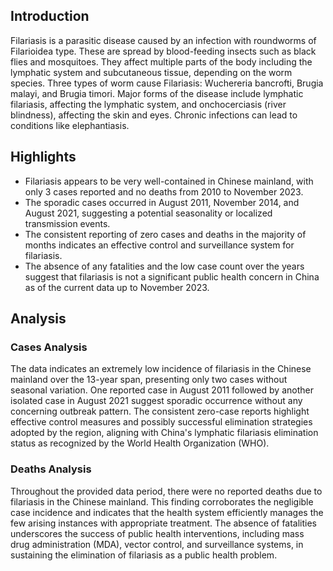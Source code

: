 ## Introduction

Filariasis is a parasitic disease caused by an infection with roundworms of Filarioidea type. These are spread by blood-feeding insects such as black flies and mosquitoes. They affect multiple parts of the body including the lymphatic system and subcutaneous tissue, depending on the worm species. Three types of worm cause Filariasis: Wuchereria bancrofti, Brugia malayi, and Brugia timori. Major forms of the disease include lymphatic filariasis, affecting the lymphatic system, and onchocerciasis (river blindness), affecting the skin and eyes. Chronic infections can lead to conditions like elephantiasis.

## Highlights

- Filariasis appears to be very well-contained in Chinese mainland, with only 3 cases reported and no deaths from 2010 to November 2023. <br/>
- The sporadic cases occurred in August 2011, November 2014, and August 2021, suggesting a potential seasonality or localized transmission events. <br/>
- The consistent reporting of zero cases and deaths in the majority of months indicates an effective control and surveillance system for filariasis. <br/>
- The absence of any fatalities and the low case count over the years suggest that filariasis is not a significant public health concern in China as of the current data up to November 2023.
## Analysis

### Cases Analysis
The data indicates an extremely low incidence of filariasis in the Chinese mainland over the 13-year span, presenting only two cases without seasonal variation. One reported case in August 2011 followed by another isolated case in August 2021 suggest sporadic occurrence without any concerning outbreak pattern. The consistent zero-case reports highlight effective control measures and possibly successful elimination strategies adopted by the region, aligning with China's lymphatic filariasis elimination status as recognized by the World Health Organization (WHO).

### Deaths Analysis
Throughout the provided data period, there were no reported deaths due to filariasis in the Chinese mainland. This finding corroborates the negligible case incidence and indicates that the health system efficiently manages the few arising instances with appropriate treatment. The absence of fatalities underscores the success of public health interventions, including mass drug administration (MDA), vector control, and surveillance systems, in sustaining the elimination of filariasis as a public health problem.
